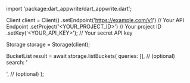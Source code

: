 import 'package:dart_appwrite/dart_appwrite.dart';

Client client = Client()
    .setEndpoint('https://example.com/v1') // Your API Endpoint
    .setProject('<YOUR_PROJECT_ID>') // Your project ID
    .setKey('<YOUR_API_KEY>'); // Your secret API key

Storage storage = Storage(client);

BucketList result = await storage.listBuckets(
    queries: [], // (optional)
    search: '<SEARCH>', // (optional)
);
